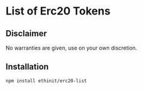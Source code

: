 
# List of Erc20 Tokens

## Disclaimer

No warranties are given, use on your own discretion.

## Installation 

```sh
npm install ethinit/erc20-list
```